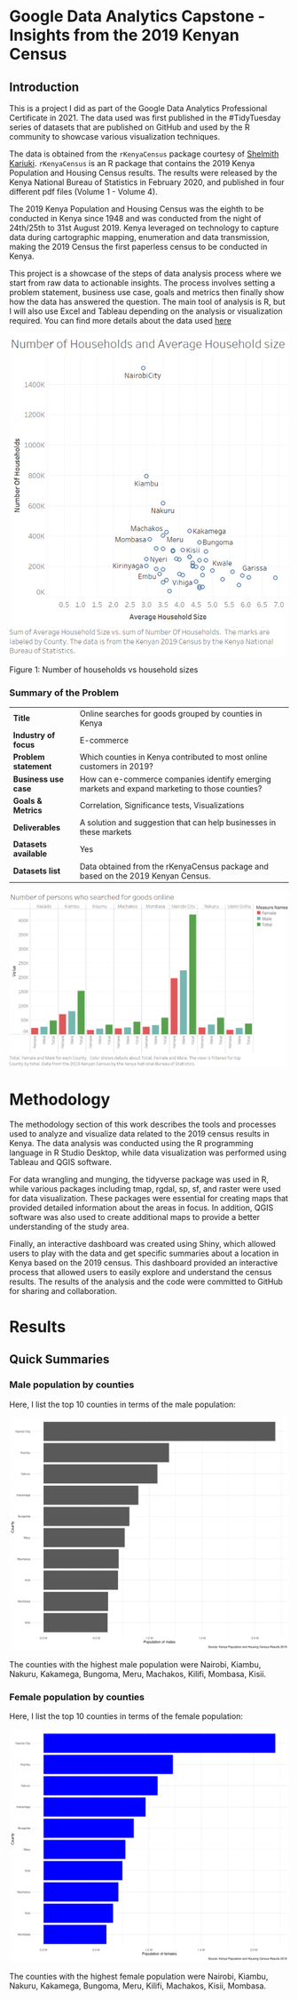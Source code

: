 # Google Data Analytics Capstone - Insights from the 2019 Kenyan Census

## Introduction

This is a project I did as part of the Google Data Analytics Professional Certificate in 2021. The data used was first published in the #TidyTuesday series of datasets that are published on GitHub and used by the R community to showcase various visualization techniques.

The data is obtained from the `rKenyaCensus` package courtesy of [Shelmith Kariuki](https://github.com/Shelmith-Kariuki).
`rKenyaCensus` is an R package that contains the 2019 Kenya Population and Housing Census results. The results were released by the Kenya National Bureau of Statistics in February 2020, and published in four different pdf files (Volume 1 - Volume 4).

The 2019 Kenya Population and Housing Census was the eighth to be conducted in Kenya since 1948 and was conducted from the night of 24th/25th to 31st August 2019. Kenya leveraged on technology to capture data during cartographic mapping, enumeration and data transmission, making the 2019 Census the first paperless census to be conducted in Kenya.

This project is a showcase of the steps of data analysis process where we start from raw data to actionable insights. The process involves setting a problem statement, business use case, goals and metrics then finally show how the data has answered the question. The main tool of analysis is R, but I will also use Excel and Tableau depending on the analysis or visualization required. You can find more details about the data used [here](https://github.com/rfordatascience/tidytuesday/blob/master/data/2021/2021-01-19/readme.md)

<img src="figures/household_sizes.png" alt="households" width="600"/>

Figure 1: Number of households vs household sizes

### Summary of the Problem
|        |        |
| ------ | :----- |
| **Title** | Online searches for goods grouped by counties in Kenya  |
| **Industry of focus** | E-commerce  |
| **Problem statement** | Which counties in Kenya contributed to most online customers in 2019? |
| **Business use case** | How can e-commerce companies identify emerging markets and expand marketing to those counties? |
| **Goals & Metrics** | Correlation, Significance tests, Visualizations |
| **Deliverables** | A solution and suggestion that can help businesses in these markets |
| **Datasets available** | Yes |
| **Datasets list** | Data obtained from the rKenyaCensus package and based on the 2019 Kenyan Census. |

![Figure 2: Number of persons who searched for goods online](figures/searched_goods_online.png)



# Methodology

The methodology section of this work describes the tools and processes used to analyze and visualize data related to the 2019 census results in Kenya. The data analysis was conducted using the R programming language in R Studio Desktop, while data visualization was performed using Tableau and QGIS software.

For data wrangling and munging, the tidyverse package was used in R, while various packages including tmap, rgdal, sp, sf, and raster were used for data visualization. These packages were essential for creating maps that provided detailed information about the areas in focus. In addition, QGIS software was also used to create additional maps to provide a better understanding of the study area.

Finally, an interactive dashboard was created using Shiny, which allowed users to play with the data and get specific summaries about a location in Kenya based on the 2019 census. This dashboard provided an interactive process that allowed users to easily explore and understand the census results. The results of the analysis and the code were committed to GitHub for sharing and collaboration.

# Results

## Quick Summaries
### Male population by counties

Here, I list the top 10 counties in terms of the male population:

![Figure 3: Ten counties with the highest number of male population](figures/males_population.jpg)

The counties with the highest male population were Nairobi, Kiambu, Nakuru, Kakamega, Bungoma, Meru, Machakos, Kilifi, Mombasa, Kisii.

### Female population by counties

Here, I list the top 10 counties in terms of the female population:

![Figure 4: Ten counties with the highest number of female population](figures/females_population.jpg)

The counties with the highest female population were Nairobi, Kiambu, Nakuru, Kakamega, Bungoma, Meru, Kilifi, Machakos, Kisii, Mombasa.




